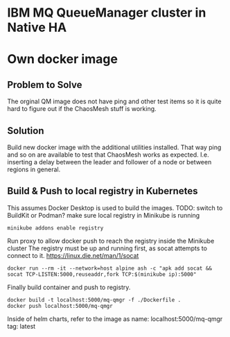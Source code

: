 # IBM MQ QueueManager cluster in Native HA



# Own docker image
## Problem to Solve
The orginal QM image does not have ping and other test items so it is quite hard
to figure out if the ChaosMesh stuff is working.

## Solution
Build new docker image with the additional utilities installed.
That way ping and so on are available to test that ChaosMesh works as expected.
I.e. inserting a delay between the leader and follower of a node or between regions in general.

## Build & Push to local registry in Kubernetes
This assumes Docker Desktop is used to build the images.
TODO: switch to BuildKit or Podman?
make sure local registry in Minikube is running
```
minikube addons enable registry
```
Run proxy to allow docker push to reach the registry inside the Minikube cluster
The registry must be up and running first, as socat attempts to connect to it.
https://linux.die.net/man/1/socat
```
docker run --rm -it --network=host alpine ash -c "apk add socat && socat TCP-LISTEN:5000,reuseaddr,fork TCP:$(minikube ip):5000"
```
Finally build container and push to registry.
```
docker build -t localhost:5000/mq-qmgr -f ./Dockerfile .
docker push localhost:5000/mq-qmgr
```
Inside of helm charts, refer to the image as
name: localhost:5000/mq-qmgr
tag: latest
